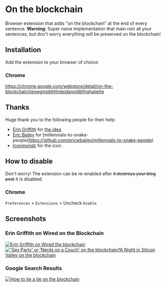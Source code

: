# On the blockchain

Browser extension that adds "on the blockchain" at the end of every sentence.
**Warning**: Super naive implementation that main ruin all your sentences, but don't worry everything will be preserved on the blockchain!


## Installation

Add the extension to your browser of choice: 
### Chrome
https://chrome.google.com/webstore/detail/on-the-blockchain/jieoegmpbhhhdeidanoldbfnghajiehe

## Thanks

Huge thank you to the following people for their help:

 - [Erin Griffith](https://twitter.com/eringriffth) for [the idea](https://twitter.com/eringriffith/status/954013195764748288)
 - [Eric Bailey](https://github.com/ericwbailey) for [millennials-to-snake-people(https://github.com/ericwbailey/millennials-to-snake-people)
 - [Iconmonstr](https://iconmonstr.com/link-1-png/) for the icon.

## How to disable

Don't worry! The extension can be re-enabled after ~~it destroys your blog post~~ it is disabled.

### Chrome

`Preferences` > `Extensions` > Uncheck `Enable`


## Screenshots

### Erin Griffith on Wired on the Blockchain
[![Erin Griffith on Wired the blockchain](https://i.imgur.com/tLhbyjg.png)](https://www.wired.com/author/erin-griffith/)
[!['Sex Party' or 'Nerds on a Couch' on the blockchain?A Night in Silicon Valley on the blockchain](https://i.imgur.com/4lG9j70.jpg)](https://www.wired.com/story/sex-party-or-nerds-on-a-couch-a-night-in-silicon-valley/)

### Google Search Results
[![How to tie a tie on the blockchain](https://i.imgur.com/CiFdtqm.png)](https://www.google.com/search?q=how+do+i+tie+a+tie)


